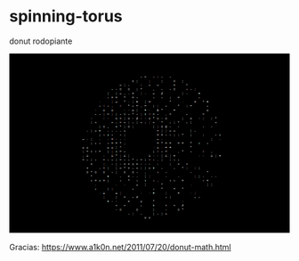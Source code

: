 # spinning-torus
donut rodopiante

![screenshot](screenshot.png)

Gracias: https://www.a1k0n.net/2011/07/20/donut-math.html

